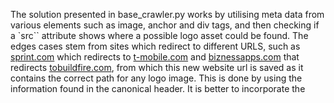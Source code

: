 The solution presented in base_crawler.py works by utilising meta data from various elements such as image, anchor and div tags, and then checking if a `src`` attribute 
shows where a possible logo asset could be found. The edges cases stem from sites which redirect to different URLS, such as [sprint.com](sprint) which redirects to [t-mobile.com](t-mobile) and [biznessapps.com](biznessapps) that redirects [tobuildfire.com](tobuildfire), from which this new website url is saved as it contains the correct path for any logo image. This is done by using the information found in the canonical header. It is better to incorporate the 